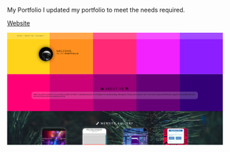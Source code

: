 My Portfolio
I updated my portfolio to meet the needs required.


[Website](https://jerry-seinfeld.github.io/MyPortfolio/)

![Image](screenshot.png)
